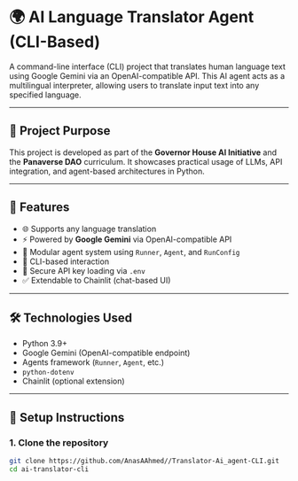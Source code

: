 # 🌍 AI Language Translator Agent (CLI-Based)

A command-line interface (CLI) project that translates human language text using Google Gemini via an OpenAI-compatible API. This AI agent acts as a multilingual interpreter, allowing users to translate input text into any specified language.

---

## 🧠 Project Purpose

This project is developed as part of the **Governor House AI Initiative** and the **Panaverse DAO** curriculum. It showcases practical usage of LLMs, API integration, and agent-based architectures in Python.

---

## 🚀 Features

- 🌐 Supports any language translation
- ⚡ Powered by **Google Gemini** via OpenAI-compatible API
- 🧱 Modular agent system using `Runner`, `Agent`, and `RunConfig`
- 🧪 CLI-based interaction
- 🔐 Secure API key loading via `.env`
- ✅ Extendable to Chainlit (chat-based UI)

---

## 🛠️ Technologies Used

- Python 3.9+
- Google Gemini (OpenAI-compatible endpoint)
- Agents framework (`Runner`, `Agent`, etc.)
- `python-dotenv`
- Chainlit (optional extension)

---

## 🔧 Setup Instructions

### 1. Clone the repository

```bash
git clone https://github.com/AnasAAhmed//Translator-Ai_agent-CLI.git
cd ai-translator-cli
